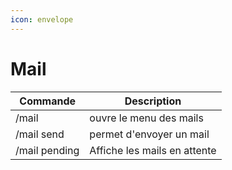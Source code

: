 ```yaml
---
icon: envelope
---
```


# Mail

| Commande      | Description                  |
| ------------- | ---------------------------- |
| /mail         | ouvre le menu des mails      |
| /mail send    | permet d'envoyer un mail     |
| /mail pending | Affiche les mails en attente |
